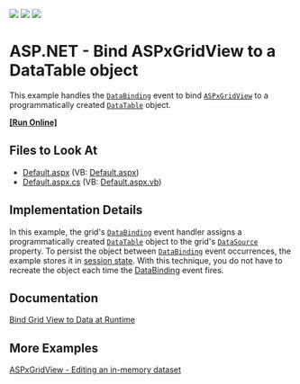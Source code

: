 <!-- default badges list -->
![](https://img.shields.io/endpoint?url=https://codecentral.devexpress.com/api/v1/VersionRange/128536896/21.2.4%2B)
[![](https://img.shields.io/badge/Open_in_DevExpress_Support_Center-FF7200?style=flat-square&logo=DevExpress&logoColor=white)](https://supportcenter.devexpress.com/ticket/details/E168)
[![](https://img.shields.io/badge/📖_How_to_use_DevExpress_Examples-e9f6fc?style=flat-square)](https://docs.devexpress.com/GeneralInformation/403183)
<!-- default badges end -->
<!-- default file list -->

# ASP.NET - Bind ASPxGridView to a DataTable object

This example handles the [`DataBinding`](https://docs.microsoft.com/en-us/dotnet/api/system.web.ui.control.databinding) event to bind [`ASPxGridView`](https://docs.devexpress.com/AspNet/DevExpress.Web.ASPxGridView) to a programmatically created [`DataTable`](https://docs.microsoft.com/en-us/dotnet/api/system.data.datatable) object.

<!-- run online -->
**[[Run Online]](https://codecentral.devexpress.com/128536896/)**
<!-- run online end -->

## Files to Look At

* [Default.aspx](./CS/WebSite/Default.aspx) (VB: [Default.aspx](./VB/WebSite/Default.aspx))
* [Default.aspx.cs](./CS/WebSite/Default.aspx.cs) (VB: [Default.aspx.vb](./VB/WebSite/Default.aspx.vb))

## Implementation Details

In this example, the grid's [`DataBinding`](https://docs.microsoft.com/en-us/dotnet/api/system.web.ui.control.databinding) event handler assigns a programmatically created [`DataTable`](https://docs.microsoft.com/en-us/dotnet/api/system.data.datatable) object to the grid's [`DataSource`](https://docs.devexpress.com/AspNet/DevExpress.Web.ASPxDataWebControlBase.DataSource) property. To persist the object between [`DataBinding`](https://docs.microsoft.com/en-us/dotnet/api/system.web.ui.control.databinding) event occurrences, the example stores it in [session state](https://docs.microsoft.com/en-us/previous-versions/aspnet/ms178581(v=vs.100)). With this technique, you do not have to recreate the object each time the [DataBinding](https://docs.microsoft.com/en-us/dotnet/api/system.web.ui.control.databinding) event fires.

## Documentation

[Bind Grid View to Data at Runtime](https://docs.devexpress.com/AspNet/403612/components/grid-view/concepts/bind-to-data/bind-to-data-at-runtime#bind-in-the-databinding-event-handler)

## More Examples

[ASPxGridView - Editing an in-memory dataset](https://github.com/DevExpress-Examples/aspxgridview-editing-an-in-memory-dataset-e257)
